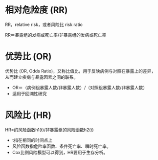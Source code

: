 # 相对危险度 (RR)
RR，relative risk，或者风险比 risk ratio

RR＝暴露组的发病或死亡率/非暴露组的发病或死亡率


# 优势比 (OR)
优势比 (OR, Odds Ratio)，又称比值比，用于反映病例与对照在暴露上的差异，从而建立疾病与暴露因素之间的联系。

- OR＝（病例组暴露人数/非暴露人数）/（对照组暴露人数/非暴露人数）
- 适用于回溯性研究

# 风险比 (HR)
HR=的风险函数h1(t)/非暴露组的风险函数h2(t)
- t指在相同的时间点上
- 风险函数指危险率函数、条件死亡率、瞬时死亡率。
- Cox比例风险模型可以得到，HR要用于生存分析。